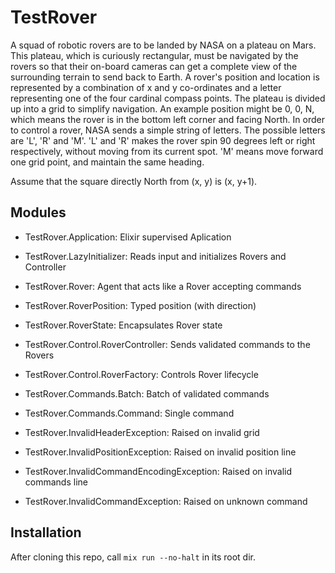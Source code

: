# TestRover

A squad of robotic rovers are to be landed by NASA on a plateau on
Mars. This plateau, which is curiously rectangular, must be navigated
by the rovers so that their on-board cameras can get a complete view
of the surrounding terrain to send back to Earth.
A rover's position and location is represented by a combination of x
and y co-ordinates and a letter representing one of the four cardinal
compass points. The plateau is divided up into a grid to simplify
navigation. An example position might be 0, 0, N, which means the
rover is in the bottom left corner and facing North.
In order to control a rover, NASA sends a simple string of letters.
The possible letters are 'L', 'R' and 'M'. 'L' and 'R' makes the
rover spin 90 degrees left or right respectively, without moving from
its current spot. 'M' means move forward one grid point, and maintain
the same heading.

Assume that the square directly North from (x, y) is (x, y+1).

## Modules

* TestRover.Application: Elixir supervised Aplication
* TestRover.LazyInitializer: Reads input and initializes Rovers and Controller

* TestRover.Rover: Agent that acts like a Rover accepting commands
* TestRover.RoverPosition: Typed position (with direction)
* TestRover.RoverState: Encapsulates Rover state

* TestRover.Control.RoverController: Sends validated commands to the Rovers 
* TestRover.Control.RoverFactory: Controls Rover lifecycle

* TestRover.Commands.Batch: Batch of validated commands
* TestRover.Commands.Command: Single command

* TestRover.InvalidHeaderException: Raised on invalid grid
* TestRover.InvalidPositionException: Raised on invalid position line
* TestRover.InvalidCommandEncodingException: Raised on invalid commands line
* TestRover.InvalidCommandException: Raised on unknown command

## Installation

After cloning this repo, call `mix run --no-halt` in its root dir.


